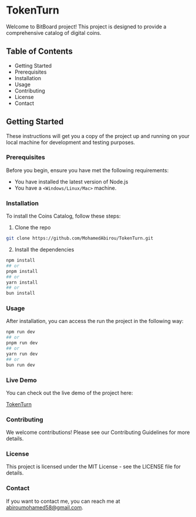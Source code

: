 # TokenTurn

Welcome to BitBoard project! This project is designed to provide a comprehensive catalog of digital coins. 

## Table of Contents

- Getting Started
- Prerequisites
- Installation
- Usage
- Contributing
- License
- Contact


## Getting Started

These instructions will get you a copy of the project up and running on your local machine for development and testing purposes.

### Prerequisites
Before you begin, ensure you have met the following requirements:

- You have installed the latest version of Node.js
- You have a `<Windows/Linux/Mac>` machine.

### Installation

To install the Coins Catalog, follow these steps:

1. Clone the repo
```bash
git clone https://github.com/MohamedAbirou/TokenTurn.git
```

2. Install the dependencies
```bash
npm install
## or
pnpm install
## or
yarn install
## or
bun install
```

### Usage

After installation, you can access the run the project in the following way:

```bash
npm run dev
## or
pnpm run dev
## or
yarn run dev
## or
bun run dev
```

### Live Demo

You can check out the live demo of the project here:

[TokenTurn](https://token-turn.vercel.app/)

### Contributing

We welcome contributions! Please see our Contributing Guidelines for more details.

### License

This project is licensed under the MIT License - see the LICENSE file for details.

### Contact

If you want to contact me, you can reach me at <abiroumohamed58@gmail.com>.
